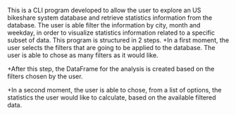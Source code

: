 This is a CLI program developed to allow the user to explore an US
bikeshare system database and retrieve statistics information from
the database. The user is able filter the information by city, month and
weekday, in order to visualize statistics information related to a
specific subset of data.
This program is structured in 2
steps.
+In a first moment, the user selects
the filters that are going to be
applied to the database. The user is
able to chose as many filters as it
would like.

+After this step, the DataFrame for
the analysis is created based on the
filters chosen by the user.

+In a second moment, the user is
able to chose, from a list of options,
the statistics the user would like to
calculate, based on the available
filtered data.